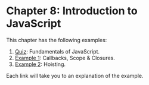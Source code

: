 # Chapter 8: Introduction to JavaScript

This chapter has the following examples:
1. [Quiz](https://itcs333.github.io/examples/ch8/intro-to-js.html): Fundamentals of JavaScript.
2. [Example 1](https://itcs333.github.io/examples/ch8/callbacks-scope-closures.html): Callbacks, Scope & Closures.
3. [Example 2](https://itcs333.github.io/examples/ch8/hoisting.html): Hoisting.

Each link will take you to an explanation of the example.
